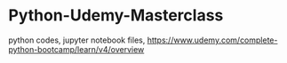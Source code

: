 # Python-Udemy-Masterclass
python codes, jupyter notebook files, 
https://www.udemy.com/complete-python-bootcamp/learn/v4/overview
